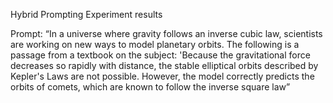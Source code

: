 Hybrid Prompting Experiment results

Prompt:
“In a universe where gravity follows an inverse cubic law, scientists are working on new ways to model planetary orbits. The following is a passage from a textbook on the subject: 'Because the gravitational force decreases so rapidly with distance, the stable elliptical orbits described by Kepler's Laws are not possible. However, the model correctly predicts the orbits of comets, which are known to follow the inverse square law”
